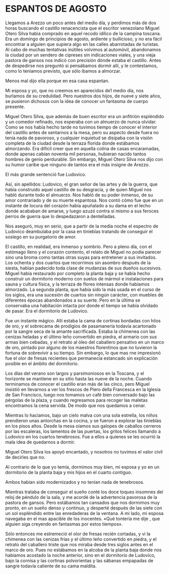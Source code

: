 # ESPANTOS DE AGOSTO

Llegamos a Arezzo un poco antes del medio día, y perdimos más de dos horas buscando el castillo renacencista que el escritor venezolano Miguel Otero Silva había comprado en aquel recodo idílico de la campina toscana. Era un domingo de principios de agosto, ardiente y bullicioso, y no era fácil encontrar a alguien que supiera algo en las calles abarrotadas de turistas. Al cabo de muchas tentativas inútiles volvimos al automóvil, abandonamos la ciudad por un sendero de cipreses sin indicaciones viales, y una vieja pastora de gansos nos indicó con precisión dónde estaba el castillo. Antes de despedirse nos preguntó si pensábamos dormir allí, y le contestamos, como lo teníamos previsto, que sólo íbamos a almorzar.

Menos mal dijo ella porque en esa casa espantan.

Mi esposa y yo, que no creemos en aparecidos de1 medio día, nos burlamos de su credulidad. Pero nuestros dos hijos, de nueve y siete años, se pusieron dichosos con la idea de conocer un fantasma de cuerpo presente.

Miguel Otero Silva, que además de buen escritor era un anfitrión espléndido y un comedor refinado, nos esperaba con un almuerzo de nunca olvidar. Como se nos había hecho tarde no tuvimos tiempo de conocer el interior del castillo antes de sentarnos a la mesa, pero su aspecto desde fuera no tenía nada de pavoroso, y cualquier inquietud se disipaba con la visión completa de la ciudad desde la terraza florida donde estábamos almorzando. Era difícil creer que en aquella colina de casas encaramadas, donde apenas cabían noventa mil personas, hubieran nacido tantos hombres de genio perdurable. Sin embargo, Miguel Otero Silva nos dijo con su humor caribe que ninguno de tantos era el más insigne de Arezzo.

El más grande sentenció fue Ludovico.

Así, sin apellidos: Ludovico, el gran señor de las artes y de la guerra, que había construido aquel castillo de su desgracia, y de quien Miguel nos habló durante todo el almuerzo. Nos habló de su poder inmenso, de su amor contrariado y de su muerte espantosa. Nos contó cómo fue que en un instante de locura del corazón había apuñalado a su dama en el lecho donde acababan de amarse, y luego azuzó contra sí mismo a sus feroces perros de guerra que lo despedazaron a dentelladas.

Nos aseguró, muy en serio, que a partir de la media noche el espectro de Ludovico deambulaba por la casa en tinieblas tratando de conseguir el sosiego en su purgatorio de amor.

El castillo, en realidad, era inmenso y sombrío. Pero a pleno día, con el estómago lleno y el corazón contento, el relato de Miguel no podía parecer sino una broma como tantas otras suyas para entretener a sus invitados. Los ochenta y dos cuartos que recorrimos sin asombro después de la siesta, habían padecido toda clase de mudanzas de sus dueños sucesivos. Miguel había restaurado por completo la planta baja y se había hecho construir un dormitorio moderno con suelos de mármol e instalaciones para sauna y cultura física, y la terraza de flores intensas donde habíamos almorzado. La segunda planta, que había sido la más usada en el curso de los siglos, era una sucesión de cuartos sin ningún carácter, con muebles de diferentes épocas abandonados a su suerte. Pero en la última se conservaba una habitación intacta por donde el tiempo se había olvidado de pasar. Era el dormitorio de Ludovico.

Fue un instante mágico. Allí estaba la cama de cortinas bordadas con hilos de oro, y el sobrecama de prodigios de pasamanería todavía acartonado por la sangre seca de la amante sacrificada. Estaba la chimenea con las cenizas heladas y el último leño convertido en piedra, el armario con sus armas bien cebadas, y el retrato al óleo del caballero pensativo en un marco de oro, pintado por alguno de los maestros florentinos que no tuvieron la fortuna de sobrevivir a su tiempo. Sin embargo, lo que mas rne impresionó fue el olor de fresas recientes que permanecía estancado sin explicación posible en el ámbito del dormitorio.

Los días del verano son largos y parsimoniosos en la Toscana, y el horizonte se mantiene en su sitio hasta las nueve de la noche. Cuando terminamos de conocer el castillo eran más de las cinco, pero Miguel insistió en llevarnos a ver los frescos de Piero della Francesca en la Iglesia de San Francisco, luego nos tomamos un café bien conversado bajo las pérgolas de la plaza, y cuando regresamos para recoger las maletas encontramos la cena servida. De modo que nos quedamos a cenar.

Mientras lo hacíamos, bajo un cielo malva con una sola estrella, los niños prendieron unas antorchas en la cocina, y se fueron a explorar las tinieblas en los pisos altos. Desde la mesa oíamos sus galopes de caballos cerreros por las escaleras, los lamentos de las puertas, los gritos felices llamando a Ludovico en los cuartos tenebrosos. Fue a ellos a quienes se les ocurrió la mala idea de quedarnos a dormir. 

Miguel Otero Silva los apoyó encantado, y nosotros no tuvimos el valor civil de decirles que no.

Al contrario de lo que yo temía, dormimos muy bien, mi esposa y yo en un dormitorio de la planta baja y mis hijos en el cuarto contiguo.

Ambos habían sido modernizados y no tenían nada de tenebrosos.

Mientras trataba de conseguir el sueño conté los doce toques insomnes del reloj de péndulo de la sala, y me acordé de la advertencia pavorosa de la pastora de gansos. Pero estábamos tan cansados que nos dormimos muy pronto, en un sueño denso y continuo, y desperté después de las siete con un sol espléndido entre las enredaderas de la ventana. A mi lado, mi esposa navegaba en el mas apacible de los inocentes. «Qué tontería me dije , que alguien siga creyendo en fantasmas por estos tiempos».

Sólo entonces me estremeció el olor de fresas recién cortadas, y vi la chimenea con las cenizas frías y el último leño convertido en piedra, y el retrato del caballero triste que nos miraba desde tres siglos antes en el marco de oro. Pues no estábamos en la alcoba de la planta baja donde nos habíamos acostado la noche anterior, sino en el dormitorio de Ludovico, bajo la cornisa y las cortinas polvorientas y las sábanas empapadas de sangre todavía caliente de su cama maldita.